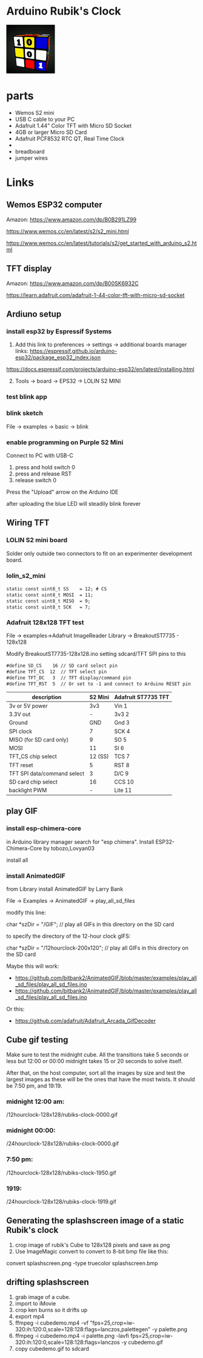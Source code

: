 # Arduino Rubik's Clock

![Alt Text](sdcard_files/12hourclock-128x128/rubiks-clock-1002.gif)

# parts

- Wemos S2 mini
- USB C cable to your PC
- Adafruit 1.44" Color TFT with Micro SD Socket
- 4GB or larger Micro SD Card
- Adafruit PCF8532 RTC QT, Real Time Clock
- 
- breadboard
- jumper wires

# Links

## Wemos ESP32 computer

Amazon: https://www.amazon.com/dp/B0B291LZ99

https://www.wemos.cc/en/latest/s2/s2_mini.html

https://www.wemos.cc/en/latest/tutorials/s2/get_started_with_arduino_s2.html

## TFT display

Amazon: https://www.amazon.com/dp/B00SK6932C

https://learn.adafruit.com/adafruit-1-44-color-tft-with-micro-sd-socket


## Ardiuno setup

### install esp32 by Espressif Systems
1. Add this link to preferences -> settings -> additional boards manager links:
  https://espressif.github.io/arduino-esp32/package_esp32_index.json

  https://docs.espressif.com/projects/arduino-esp32/en/latest/installing.html

2. Tools -> board -> EPS32 -> LOLIN S2 MINI

### test blink app

### blink sketch
File -> examples -> basic -> blink

### enable programming on Purple S2 Mini

Connect to PC with USB-C

1. press and hold switch 0
2. press and release RST
3. release switch 0

Press the "Upload" arrow on the Arduino IDE

after uploading the blue LED will steadily blink forever

## Wiring TFT

### LOLIN S2 mini board
Solder only outside two connectors to fit on an experimenter development board.


### lolin_s2_mini
    static const uint8_t SS    = 12; # CS
    static const uint8_t MOSI  = 11;
    static const uint8_t MISO  = 9;
    static const uint8_t SCK   = 7;

### Adafruit 128x128 TFT test

File -> examples→Adafruit ImageReader Library -> BreakoutST7735 - 128x128

Modify BreakoutST7735-128x128.ino setting sdcard/TFT SPI pins to this

    #define SD_CS    16 // SD card select pin
    #define TFT_CS  12  // TFT select pin
    #define TFT_DC   3  // TFT display/command pin
    #define TFT_RST  5  // Or set to -1 and connect to Arduino RESET pin


| description                 | S2 Mini | Adafruit ST7735 TFT |
| ----                         | ------- | -------------- |
| 3v or 5V power               | 3v3 | Vin 1 |
| 3.3V out                     | - | 3v3 2 |
| Ground                       | GND | Gnd 3 |
| SPI clock                    | 7 | SCK 4 |
| MISO (for SD card only)      | 9 | SO 5 |
| MOSI                         | 11 | SI 6 |
| TFT_CS chip select           | 12 (SS) | TCS 7 |
| TFT reset                    | 5 | RST 8 |
| TFT SPI data/command select  | 3 | D/C 9 |
| SD card chip select          | 16 | CCS 10 |
| backlight PWM                | - | Lite 11 |


## play GIF

### install esp-chimera-core

in Arduino library manager search for "esp chimera". Install ESP32-Chimera-Core by tobozo,Lovyan03

install all

### install AnimatedGIF
from Library install AnimatedGIF by Larry Bank

File -> Examples -> AnimatedGIF -> play_all_sd_files

modify this line:

  char *szDir = "/GIF"; // play all GIFs in this directory on the SD card

to specify the directory of the 12-hour clock gIFS:

  char *szDir = "/12hourclock-200x120"; // play all GIFs in this directory on the SD card


Maybe this will work:
- https://github.com/bitbank2/AnimatedGIF/blob/master/examples/play_all_sd_files/play_all_sd_files.ino
- https://github.com/bitbank2/AnimatedGIF/blob/master/examples/play_all_sd_files/play_all_sd_files.ino

Or this:
- https://github.com/adafruit/Adafruit_Arcada_GifDecoder

## Cube gif testing

Make sure to test the midnight cube.  All the transitions take 5 seconds or less but 12:00 or 00:00 midnight takes 15 or 20 seconds to solve itself.

After that, on the host computer, sort all the images by size and test the largest images as these will be the ones that have the most twists.  It should be 7:50 pm, and 19:19.

### midnight 12:00 am:
/12hourclock-128x128/rubiks-clock-0000.gif

### midnight 00:00:
/24hourclock-128x128/rubiks-clock-0000.gif

### 7:50 pm:
/12hourclock-128x128/rubiks-clock-1950.gif

### 1919:
/24hourclock-128x128/rubiks-clock-1919.gif


## Generating the splashscreen image of a static Rubik's clock

1. crop image of rubik's Cube to 128x128 pixels and save as png
2. Use ImageMagic convert to convert to 8-bit bmp file like this:
   
  convert splashscreen.png -type truecolor splashscreen.bmp

## drifting splashscreen

1. grab image of a cube.
2. import to iMovie
3. crop ken burns so it drifts up
4. export mp4
5. ffmpeg  -i  cubedemo.mp4 -vf "fps=25,crop=iw-320:ih:120:0,scale=128:128:flags=lanczos,palettegen"  -y palette.png
6. ffmpeg -i cubedemo.mp4 -i  palette.png -lavfi fps=25,crop=iw-320:ih:120:0,scale=128:128:flags=lanczos -y cubedemo.gif
7. copy cubedemo.gif to sdcard

